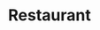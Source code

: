 ---
title: Restaurant
tags: john
image: /files/Kunming_Restaurant/Kunming_Restaurant_2000.jpg
imageBase: Kunming_Restaurant
alt: A restaurant with a square interior main floor with a balcony surrounding it on all sides.    
width: 2000
height: 1333
imageDate: March 2013
location: Kunming, China
camera: Canon T3i
metaDescription: A restaurant with a square interior main floor with a balcony surrounding it on all sides.    
---